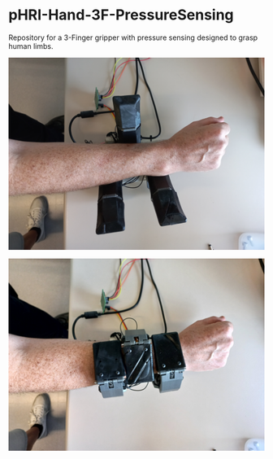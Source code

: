 # pHRI-Hand-3F-PressureSensing
Repository for a 3-Finger gripper with pressure sensing designed to grasp human limbs.

![Open](Pictures/20230724_130440.jpg)

![Closed](Pictures/20230724_130443.jpg)
